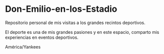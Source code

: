 # Don-Emilio-en-los-Estadio
Repositorio personal de mis visitas a los grandes recintos deportivos.

El deporte es una de mis grandes pasiones y en este espacio, comparto mis experiencias en eventos deportivos.

América/Yankees
